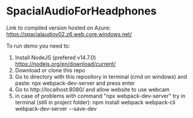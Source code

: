 # SpacialAudioForHeadphones

Link to compiled version hosted on Azure: https://spacialaudiov02.z6.web.core.windows.net/

To run demo you need to:
  1. Install NodeJS (prefered v14.7.0) https://nodejs.org/en/download/current/
  2. Download or clone this repo
  3. Go to directory with this repository in terminal (cmd on windows) and paste: npx webpack-dev-server and press enter
  4. Go to http://localhost:8080/ and allow website to use webcam
  5. in case of problems with command "npx webpack-dev-server" try in terminal (still in project folder): npm install webpack webpack-cli webpack-dev-server --save-dev

